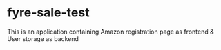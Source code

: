 # fyre-sale-test
This is an application containing Amazon registration page as frontend &amp; User storage as backend
